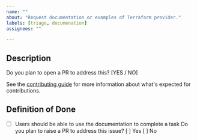 ```yaml
---
name: ""
about: "Request documentation or examples of Terraform provider."
labels: [triage, documenation]
assignees: ""

---
```


## Description

<!-- Short description here describing the documentation that you're requesting.  Include a use case for why users need this documentation. -->

Do you plan to open a PR to address this? [YES / NO]

See the [contributing guide](/CONTRIBUTING.md?) for more information about what's expected for contributions.

## Definition of Done
- [ ] Users should be able to use the documentation to complete a task
Do you plan to raise a PR to address this issue?
[ ] Yes
[ ] No
